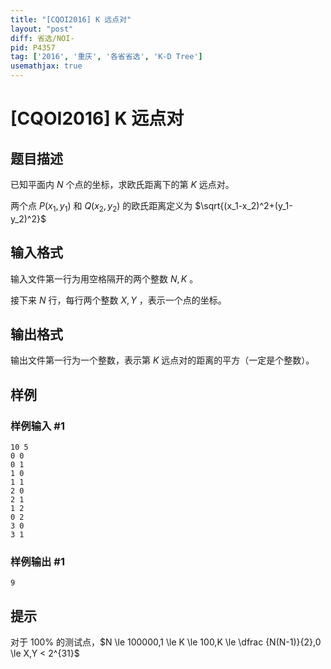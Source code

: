 ```yaml
---
title: "[CQOI2016] K 远点对"
layout: "post"
diff: 省选/NOI-
pid: P4357
tag: ['2016', '重庆', '各省省选', 'K-D Tree']
usemathjax: true
---
```


# [CQOI2016] K 远点对
## 题目描述

已知平面内 $N$ 个点的坐标，求欧氏距离下的第 $K$ 远点对。

两个点 $P(x_1,y_1)$ 和 $Q(x_2,y_2)$ 的欧氏距离定义为 $\sqrt{(x_1-x_2)^2+(y_1-y_2)^2}$
## 输入格式

输入文件第一行为用空格隔开的两个整数 $N,K$ 。

接下来 $N$ 行，每行两个整数 $X,Y$ ，表示一个点的坐标。
## 输出格式

输出文件第一行为一个整数，表示第 $K$ 远点对的距离的平方（一定是个整数）。
## 样例

### 样例输入 #1
```
10 5
0 0
0 1
1 0
1 1
2 0
2 1
1 2
0 2
3 0
3 1
```
### 样例输出 #1
```
9
```
## 提示

对于 $100\%$ 的测试点，$N \le 100000,1 \le K \le 100,K \le \dfrac {N(N-1)}{2},0 \le X,Y < 2^{31}$

